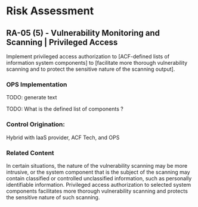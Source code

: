 # Risk Assessment
## RA-05 (5) - Vulnerability Monitoring and Scanning | Privileged Access

Implement privileged access authorization to [ACF-defined lists of information system components] to [facilitate more thorough vulnerability scanning and to protect the sensitive nature of the scanning output].

### OPS Implementation

TODO: generate text

TODO: What is the defined list of components ?

### Control Origination:

Hybrid with IaaS provider, ACF Tech, and OPS

### Related Content

In certain situations, the nature of the vulnerability scanning may be more intrusive, or the system component that is the subject of the scanning may contain classified or controlled unclassified information, such as personally identifiable information. Privileged access authorization to selected system components facilitates more thorough vulnerability scanning and protects the sensitive nature of such scanning.
